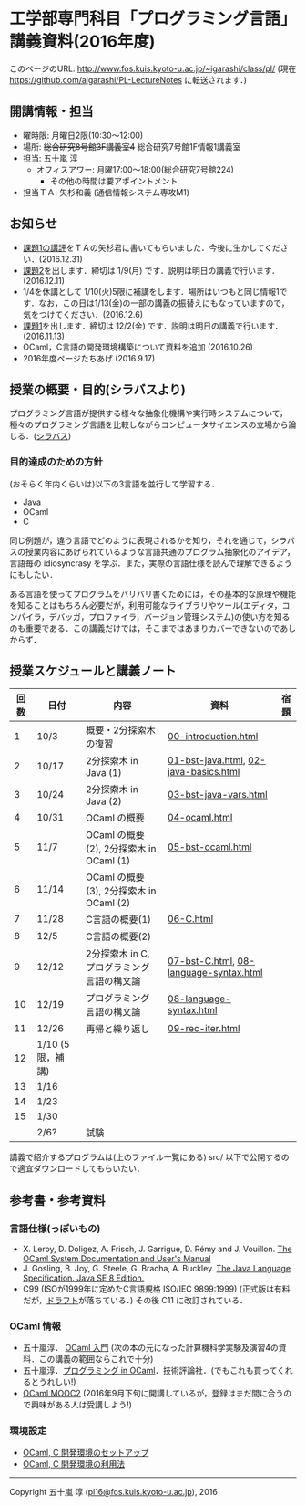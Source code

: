 # 工学部専門科目「プログラミング言語」講義資料(2016年度)

このページのURL: http://www.fos.kuis.kyoto-u.ac.jp/~igarashi/class/pl/ (現在 https://github.com/aigarashi/PL-LectureNotes に転送されます．)

## 開講情報・担当

* 曜時限: 月曜日2限(10:30〜12:00)
* 場所: ~~総合研究8号館3F講義室4~~ 総合研究7号館1F情報1講義室
* 担当: 五十嵐 淳
    * オフィスアワー: 月曜17:00〜18:00(総合研究7号館224)
         * その他の時間は要アポイントメント
* 担当ＴＡ: 矢杉和義 (通信情報システム専攻M1)

## お知らせ

* [課題1の講評](http://www.fos.kuis.kyoto-u.ac.jp/~igarashi/class/pl/kadai1-review.html)をＴＡの矢杉君に書いてもらいました．今後に生かしてください．(2016.12.31)
* [課題2](https://github.com/ProgrammingLanguages2016AtKUEng/kadai2)を出します．締切は 1/9(月) です．説明は明日の講義で行います．(2016.12.11)
* 1/4を休講として 1/10(火)5限に補講をします．場所はいつもと同じ情報1です．なお，この日は1/13(金)の一部の講義の振替えにもなっていますので，気をつけてください．(2016.12.6)
* [課題1](https://github.com/ProgrammingLanguages2016AtKUEng/kadai1)を出します．締切は 12/2(金) です．説明は明日の講義で行います．(2016.11.13)
* OCaml，C言語の開発環境構築について資料を追加 (2016.10.26)
* 2016年度ページたちあげ (2016.9.17)

## 授業の概要・目的(シラバスより)

プログラミング言語が提供する様々な抽象化機構や実行時システムについて，種々のプログラミング言語を比較しながらコンピュータサイエンスの立場から論じる．([シラバス](http://www.t.kyoto-u.ac.jp/syllabus-s/?mode=subject&lang=ja&year=2016&b=6&c=90170))

### 目的達成のための方針

(おそらく年内くらいは)以下の3言語を並行して学習する．

* Java
* OCaml
* C

同じ例題が，違う言語でどのように表現されるかを知り，それを通じて，シラバスの授業内容にあげられているような言語共通のプログラム抽象化のアイデア，言語毎の idiosyncrasy を学ぶ．また，実際の言語仕様を読んで理解できるようにもしたい．

ある言語を使ってプログラムをバリバリ書くためには，その基本的な原理や機能を知ることはもちろん必要だが，利用可能なライブラリやツール(エディタ，コンパイラ，デバッガ，プロファイラ，バージョン管理システム)の使い方を知るのも重要である．この講義だけでは，そこまではあまりカバーできないのであしからず．

## 授業スケジュールと講義ノート

|回数|日付| 内容 | 資料 | 宿題 |
|----|----|-----------|------|------|
|1   |10/3| 概要・2分探索木の復習 | [00-introduction.html](http://www.fos.kuis.kyoto-u.ac.jp/~igarashi/class/pl/00-introduction.html)  |      |
|2   |10/17| 2分探索木 in Java (1) | [01-bst-java.html](http://www.fos.kuis.kyoto-u.ac.jp/~igarashi/class/pl/01-bst-java.html), [02-java-basics.html](http://www.fos.kuis.kyoto-u.ac.jp/~igarashi/class/pl/02-java-basics.html)  |      |
|3   |10/24| 2分探索木 in Java (2) | [03-bst-java-vars.html](http://www.fos.kuis.kyoto-u.ac.jp/~igarashi/class/pl/03-bst-java-vars.html)     |     | 
|4   |10/31| OCaml の概要 | [04-ocaml.html](http://www.fos.kuis.kyoto-u.ac.jp/~igarashi/class/pl/04-ocaml.html)     |      |
|5   |11/7| OCaml の概要(2), 2分探索木 in OCaml (1) | [05-bst-ocaml.html](http://www.fos.kuis.kyoto-u.ac.jp/~igarashi/class/pl/05-bst-ocaml.html)     |      |
|6   |11/14| OCaml の概要(3), 2分探索木 in OCaml (2) |      |      |
|7   |11/28| C言語の概要(1) | [06-C.html](http://www.fos.kuis.kyoto-u.ac.jp/~igarashi/class/pl/06-C.html)     |      |
|8   |12/5| C言語の概要(2) |    |      |
|9   |12/12| 2分探索木 in C, プログラミング言語の構文論  |[07-bst-C.html](http://www.fos.kuis.kyoto-u.ac.jp/~igarashi/class/pl/07-bst-C.html), [08-language-syntax.html](http://www.fos.kuis.kyoto-u.ac.jp/~igarashi/class/pl/08-language-syntax.html)|      |
|10  |12/19| プログラミング言語の構文論 | [08-language-syntax.html](http://www.fos.kuis.kyoto-u.ac.jp/~igarashi/class/pl/08-language-syntax.html)|      |
|11  |12/26| 再帰と繰り返し | [09-rec-iter.html](http://www.fos.kuis.kyoto-u.ac.jp/~igarashi/class/pl/09-rec-iter.html) |      |
|12  |1/10 (5限，補講)|          |      |      |
|13  |1/16|           |      |      |
|14  |1/23|           |      |      |
|15  |1/30|           |      |      |
|    |2/6?|試験      |      |      |

講義で紹介するプログラムは(上のファイル一覧にある) src/ 以下で公開するので適宜ダウンロードしてもらいたい．

## 参考書・参考資料

### 言語仕様(っぽいもの)
* X. Leroy, D. Doligez, A. Frisch, J. Garrigue, D. Rémy and J. Vouillon.
[The OCaml System Documentation and User's Manual](http://caml.inria.fr/pub/docs/manual-ocaml/index.html)
* J. Gosling, B. Joy, G. Steele, G. Bracha, A. Buckley.  [The Java Language Specification. Java SE 8 Edition.](https://docs.oracle.com/javase/specs/jls/se8/html/index.html)
* C99 (ISOが1999年に定めたC言語規格 ISO/IEC 9899:1999) (正式版は有料だが，[ドラフト](http://www.open-std.org/jtc1/sc22/WG14/www/docs/n1256.pdf)が落ちている．) その後 C11 に改訂されている．

### OCaml 情報
* 五十嵐淳． [OCaml 入門](http://www.fos.kuis.kyoto-u.ac.jp/~igarashi/class/isle4-11w/mltext.pdf) (次の本の元になった計算機科学実験及演習4の資料．この講義の範囲ならこれで十分)
* 五十嵐淳．[プログラミング in OCaml](http://www.fos.kuis.kyoto-u.ac.jp/~igarashi/OCaml/)．技術評論社．(でもこれも買ってくれるとうれしい!)
* [OCaml MOOC2](https://t.co/jI01aqUzBN) (2016年9月下旬に開講しているが，登録はまだ間に合うので興味がある人は受講しよう!)

### 環境設定

* [OCaml, C 開発環境のセットアップ](http://www.fos.kuis.kyoto-u.ac.jp/~igarashi/class/pl/setup.html)
* [OCaml, C 開発環境の利用法](http://www.fos.kuis.kyoto-u.ac.jp/~igarashi/class/pl/usage.html)

-----------
Copyright 五十嵐 淳 (pl16@fos.kuis.kyoto-u.ac.jp), 2016 
